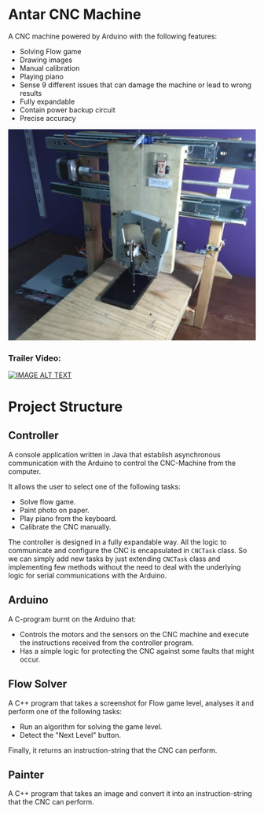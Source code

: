 # Antar CNC Machine
A CNC machine powered by Arduino with the following features:

* Solving Flow game
* Drawing images
* Manual calibration
* Playing piano
* Sense 9 different issues that can damage the machine or lead to wrong results
* Fully expandable
* Contain power backup circuit
* Precise accuracy

![alt text](https://raw.githubusercontent.com/OmarBazaraa/CNC-Machine/master/picture.png)

### Trailer Video:
[![IMAGE ALT TEXT](http://img.youtube.com/vi/A8BskRCSG7A/0.jpg)](http://www.youtube.com/watch?v=A8BskRCSG7A "CNC Machine")

# Project Structure

## Controller
A console application written in Java that establish asynchronous communication with the Arduino to control the CNC-Machine from the computer.

It allows the user to select one of the following tasks:
* Solve flow game.
* Paint photo on paper.
* Play piano from the keyboard.
* Calibrate the CNC manually.

The controller is designed in a fully expandable way.
All the logic to communicate and configure the CNC is encapsulated in `CNCTask` class.
So we can simply add new tasks by just extending `CNCTask` class and implementing few methods
without the need to deal with the underlying logic for serial communications with the Arduino.

## Arduino
A C-program burnt on the Arduino that:
* Controls the motors and the sensors on the CNC machine and execute the instructions received from the controller program.
* Has a simple logic for protecting the CNC against some faults that might occur.

## Flow Solver
A C++ program that takes a screenshot for Flow game level, analyses it and perform one of the following tasks:
* Run an algorithm for solving the game level.
* Detect the "Next Level" button.

Finally, it returns an instruction-string that the CNC can perform.

## Painter
A C++ program that takes an image and convert it into an instruction-string that the CNC can perform.
